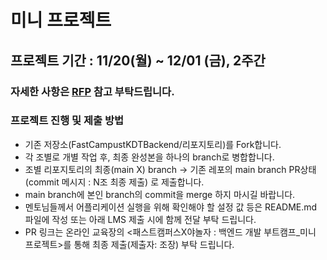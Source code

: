 # 미니 프로젝트
## 프로젝트 기간 : 11/20(월) ~ 12/01 (금), 2주간
### 자세한 사항은 [RFP](https://drive.google.com/drive/folders/1qfZwNE8Dz7XCTks1dmz3OTF2lKCY0k0E) 참고 부탁드립니다.
### 프로젝트 진행 및 제출 방법
- 기존 저장소(FastCampustKDTBackend/리포지토리)를 Fork합니다.
- 각 조별로 개별 작업 후, 최종 완성본을 하나의 branch로 병합합니다.
- 조별 리포지토리의 최종(main X) branch -> 기존 레포의 main branch PR상태(commit 메시지 : N조 최종 제출) 로 제출합니다.
- main branch에 본인 branch의 commit을 merge 하지 마시길 바랍니다.
- 멘토님들께서 어플리케이션 실행을 위해 확인해야 할 설정 값 등은 README.md 파일에 작성 또는 아래 LMS 제출 시에 함께 전달 부탁 드립니다.
- PR 링크는 온라인 교육장의 <패스트캠퍼스X야놀자 : 백엔드 개발 부트캠프_미니 프로젝트>를 통해 최종 제출(제출자: 조장) 부탁 드립니다.
